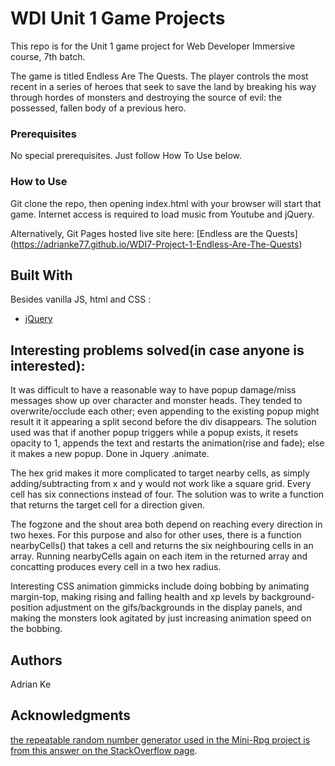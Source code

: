 # WDI Unit 1 Game Projects
This repo is for the Unit 1 game project for Web Developer Immersive course, 7th batch.

The game is titled Endless Are The Quests. The player controls the most recent in a series of heroes that seek to save the land by breaking his way through hordes of monsters and destroying the source of evil: the possessed, fallen body of a previous hero. 

### Prerequisites

No special prerequisites. Just follow How To Use below.

### How to Use

Git clone the repo, then opening index.html with your browser will start that game. Internet access is required to load music from Youtube and jQuery.

Alternatively, Git Pages hosted live site here: [Endless are the Quests] (https://adrianke77.github.io/WDI7-Project-1-Endless-Are-The-Quests) 

## Built With

Besides vanilla JS, html and CSS :

* [jQuery](http://jquery.com/)

## Interesting problems solved(in case anyone is interested):

It was difficult to have a reasonable way to have popup damage/miss messages show up over character and monster heads. They tended to overwrite/occlude each other; even appending to the existing popup might result it it appearing a split second before the div disappears. The solution used was that if another popup triggers while a popup exists, it resets opacity to 1, appends the text and restarts the animation(rise and fade); else it makes a new popup. Done in Jquery .animate.

The hex grid makes it more complicated to target nearby cells, as simply adding/subtracting from x and y would not work like a square grid. Every cell has six connections instead of four. The solution was to write a function that returns the target cell for a direction given.

The fogzone and the shout area both depend on reaching every direction in two hexes. For this purpose and also for other uses, there is a function nearbyCells() that takes a cell and returns the six neighbouring cells in an array. Running nearbyCells again on each item in the returned array and concatting produces every cell in a two hex radius.

Interesting CSS animation gimmicks include doing bobbing by animating margin-top, making rising and falling health and xp levels by background-position adjustment on the gifs/backgrounds in the display panels, and making the monsters look agitated by just increasing animation speed on the bobbing.

## Authors

Adrian Ke



## Acknowledgments

[the repeatable random number generator used in the Mini-Rpg project is from this answer on the StackOverflow page](http://stackoverflow.com/a/19303725).
